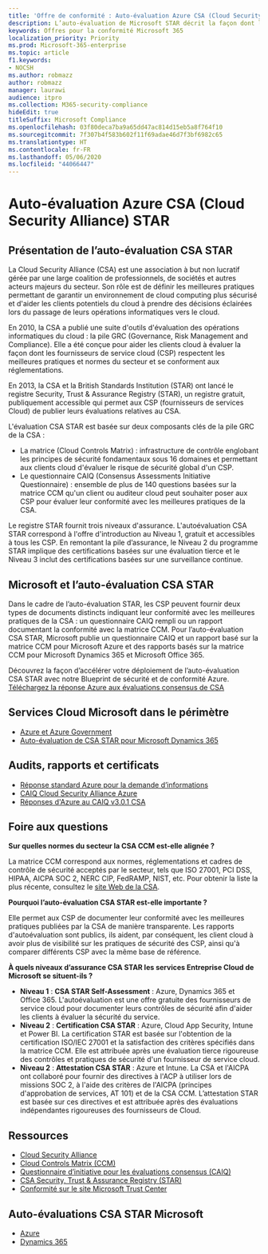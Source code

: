 ```yaml
---
title: 'Offre de conformité : Auto-évaluation Azure CSA (Cloud Security Alliance) STAR'
description: L’auto-évaluation de Microsoft STAR décrit la façon dont les services Cloud respectent les exigences de la Cloud Security Alliance.
keywords: Offres pour la conformité Microsoft 365
localization_priority: Priority
ms.prod: Microsoft-365-enterprise
ms.topic: article
f1.keywords:
- NOCSH
ms.author: robmazz
author: robmazz
manager: laurawi
audience: itpro
ms.collection: M365-security-compliance
hideEdit: true
titleSuffix: Microsoft Compliance
ms.openlocfilehash: 03f80deca7ba9a65dd47ac814d15eb5a8f764f10
ms.sourcegitcommit: 7f307b4f583b602f11f69adae46d7f3bf6982c65
ms.translationtype: HT
ms.contentlocale: fr-FR
ms.lasthandoff: 05/06/2020
ms.locfileid: "44066447"
---
```

# <a name="cloud-security-alliance-csa-star-self-assessment"></a>Auto-évaluation Azure CSA (Cloud Security Alliance) STAR

## <a name="csa-star-self-assessment-overview"></a>Présentation de l’auto-évaluation CSA STAR

La Cloud Security Alliance (CSA) est une association à but non lucratif gérée par une large coalition de professionnels, de sociétés et autres acteurs majeurs du secteur. Son rôle est de définir les meilleures pratiques permettant de garantir un environnement de cloud computing plus sécurisé et d'aider les clients potentiels du cloud à prendre des décisions éclairées lors du passage de leurs opérations informatiques vers le cloud.  
  
En 2010, la CSA a publié une suite d'outils d'évaluation des opérations informatiques du cloud : la pile GRC (Governance, Risk Management and Compliance). Elle a été conçue pour aider les clients cloud à évaluer la façon dont les fournisseurs de service cloud (CSP) respectent les meilleures pratiques et normes du secteur et se conforment aux réglementations.  
  
En 2013, la CSA et la British Standards Institution (STAR) ont lancé le registre Security, Trust & Assurance Registry (STAR), un registre gratuit, publiquement accessible qui permet aux CSP (fournisseurs de services Cloud) de publier leurs évaluations relatives au CSA.  
  
L'évaluation CSA STAR est basée sur deux composants clés de la pile GRC de la CSA :

- La matrice (Cloud Controls Matrix) : infrastructure de contrôle englobant les principes de sécurité fondamentaux sous 16 domaines et permettant aux clients cloud d'évaluer le risque de sécurité global d'un CSP.
- Le questionnaire CAIQ (Consensus Assessments Initiative Questionnaire) : ensemble de plus de 140 questions basées sur la matrice CCM qu'un client ou auditeur cloud peut souhaiter poser aux CSP pour évaluer leur conformité avec les meilleures pratiques de la CSA.

Le registre STAR fournit trois niveaux d'assurance. L'autoévaluation CSA STAR correspond à l'offre d'introduction au Niveau 1, gratuit et accessibles à tous les CSP. En remontant la pile d’assurance, le Niveau 2 du programme STAR implique des certifications basées sur une évaluation tierce et le Niveau 3 inclut des certifications basées sur une surveillance continue.

## <a name="microsoft-and-csa-star-self-assessment"></a>Microsoft et l’auto-évaluation CSA STAR

Dans le cadre de l’auto-évaluation STAR, les CSP peuvent fournir deux types de documents distincts indiquant leur conformité avec les meilleures pratiques de la CSA : un questionnaire CAIQ rempli ou un rapport documentant la conformité avec la matrice CCM. Pour l’auto-évaluation CSA STAR, Microsoft publie un questionnaire CAIQ et un rapport basé sur la matrice CCM pour Microsoft Azure et des rapports basés sur la matrice CCM pour Microsoft Dynamics 365 et Microsoft Office 365.  

Découvrez la façon d’accélérer votre déploiement de l’auto-évaluation CSA STAR avec notre Blueprint de sécurité et de conformité Azure. [Téléchargez la réponse Azure aux évaluations consensus de CSA](https://gallery.technet.microsoft.com/Azure-Responses-to-CSA-46034a11)

## <a name="microsoft-in-scope-cloud-services"></a>Services Cloud Microsoft dans le périmètre

- [Azure et Azure Government](https://gallery.technet.microsoft.com/Overview-of-Azure-c1be3942)
- [Auto-évaluation de CSA STAR pour Microsoft Dynamics 365](https://cloudsecurityalliance.org/star/registry/microsoft/)

## <a name="audits-reports-and-certificates"></a>Audits, rapports et certificats

- [Réponse standard Azure pour la demande d’informations](https://servicetrust.microsoft.com/ViewPage/TrustDocuments?command=Download&downloadType=Document&downloadId=f7ca8423-1bc5-4be0-bff8-b6056f87c134&docTab=6d000410-c9e9-11e7-9a91-892aae8839ad_FAQ%20and%20White%20Papers)
- [CAIQ Cloud Security Alliance Azure](https://servicetrust.microsoft.com/ViewPage/TrustDocumentsV3?command=Download&downloadType=Document&downloadId=a966a424-ecfd-4de2-9739-b08aee2d3ca0&tab=7f51cb60-3d6c-11e9-b2af-7bb9f5d2d913&docTab=7f51cb60-3d6c-11e9-b2af-7bb9f5d2d913_Compliance_Guides)
- [Réponses d'Azure au CAIQ v3.0.1 CSA](https://gallery.technet.microsoft.com/Azure-Responses-to-CSA-46034a11)

## <a name="frequently-asked-questions"></a>Foire aux questions

**Sur quelles normes du secteur la CSA CCM est-elle alignée ?**

La matrice CCM correspond aux normes, réglementations et cadres de contrôle de sécurité acceptés par le secteur, tels que ISO 27001, PCI DSS, HIPAA, AICPA SOC 2, NERC CIP, FedRAMP, NIST, etc. Pour obtenir la liste la plus récente, consultez le [site Web de la CSA](https://cloudsecurityalliance.org/).

**Pourquoi l’auto-évaluation CSA STAR est-elle importante ?**

Elle permet aux CSP de documenter leur conformité avec les meilleures pratiques publiées par la CSA de manière transparente. Les rapports d'autoévaluation sont publics, ils aident, par conséquent, les client cloud à avoir plus de visibilité sur les pratiques de sécurité des CSP, ainsi qu'à comparer différents CSP avec la même base de référence.

**À quels niveaux d’assurance CSA STAR les services Entreprise Cloud de Microsoft se situent-ils ?**

- **Niveau 1** : **CSA STAR Self-Assessment** : Azure, Dynamics 365 et Office 365. L'autoévaluation est une offre gratuite des fournisseurs de service cloud pour documenter leurs contrôles de sécurité afin d'aider les clients à évaluer la sécurité du service.
- **Niveau 2** : **Certification CSA STAR** : Azure, Cloud App Security, Intune et Power BI. La certification STAR est basée sur l'obtention de la certification ISO/IEC 27001 et la satisfaction des critères spécifiés dans la matrice CCM. Elle est attribuée après une évaluation tierce rigoureuse des contrôles et pratiques de sécurité d'un fournisseur de service cloud.
- **Niveau 2** : **Attestation CSA STAR** : Azure et Intune. La CSA et l'AICPA ont collaboré pour fournir des directives à l'ACP à utiliser lors de missions SOC 2, à l'aide des critères de l'AICPA (principes d'approbation de services, AT 101) et de la CSA CCM. L’attestation STAR est basée sur ces directives et est attribuée après des évaluations indépendantes rigoureuses des fournisseurs de Cloud.

## <a name="resources"></a>Ressources

- [Cloud Security Alliance](https://cloudsecurityalliance.org/)
- [Cloud Controls Matrix (CCM)](https://cloudsecurityalliance.org/group/cloud-controls-matrix/)
- [Questionnaire d’initiative pour les évaluations consensus (CAIQ)](https://cloudsecurityalliance.org/group/consensus-assessments/)
- [CSA Security, Trust & Assurance Registry (STAR)](https://cloudsecurityalliance.org/star/)
- [Conformité sur le site Microsoft Trust Center](https://www.microsoft.com/trust-center/compliance/compliance-overview)

## <a name="microsoft-csa-star-self-assessments"></a>Auto-évaluations CSA STAR Microsoft

- [Azure](https://aka.ms/Azure_STAR)
- [Dynamics 365](https://aka.ms/DynamicsCRM_Online_STAR)
